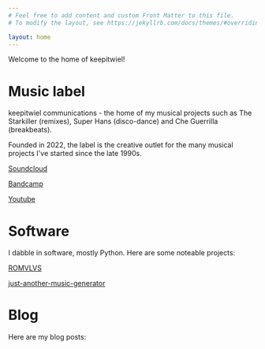 ```yaml
---
# Feel free to add content and custom Front Matter to this file.
# To modify the layout, see https://jekyllrb.com/docs/themes/#overriding-theme-defaults

layout: home
---
```


Welcome to the home of keepitwiel!

# Music label
keepitwiel communications - the home of my musical projects such as The Starkiller (remixes), Super Hans (disco-dance) and Che Guerrilla 
(breakbeats).
 
Founded in 2022, the label is the creative outlet for the many musical projects I've started since the late 1990s.

[Soundcloud](https://soundcloud.com/the-starkiller)

[Bandcamp](https://starkiller.bandcamp.com)

[Youtube](https://www.youtube.com/channel/UCVPgsz4pGVF-STk4VmkwszA)

# Software
I dabble in software, mostly Python. Here are some noteable projects:
 
[ROMVLVS](romvlvs/romvlvs.html)

[just-another-music-generator](https://github.com/keepitwiel/just-another-music-generator)


# Blog

Here are my blog posts:
